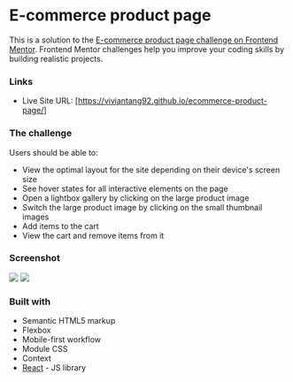 # E-commerce product page

This is a solution to the [E-commerce product page challenge on Frontend Mentor](https://www.frontendmentor.io/challenges/ecommerce-product-page-UPsZ9MJp6). Frontend Mentor challenges help you improve your coding skills by building realistic projects.

### Links

- Live Site URL: [https://viviantang92.github.io/ecommerce-product-page/]

### The challenge

Users should be able to:

- View the optimal layout for the site depending on their device's screen size
- See hover states for all interactive elements on the page
- Open a lightbox gallery by clicking on the large product image
- Switch the large product image by clicking on the small thumbnail images
- Add items to the cart
- View the cart and remove items from it

### Screenshot

![](./src/images/screenshots/mobile-screenshot.png)
![](./src/images/screenshots/desktop-screenshot.png)

### Built with

- Semantic HTML5 markup
- Flexbox
- Mobile-first workflow
- Module CSS
- Context
- [React](https://reactjs.org/) - JS library


